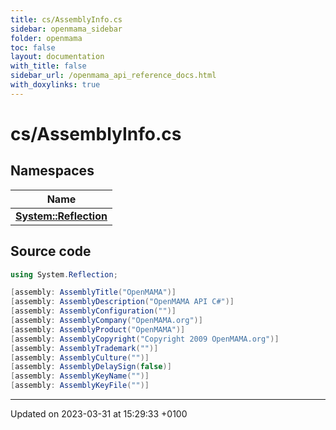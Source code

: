 ```yaml
---
title: cs/AssemblyInfo.cs
sidebar: openmama_sidebar
folder: openmama
toc: false
layout: documentation
with_title: false
sidebar_url: /openmama_api_reference_docs.html
with_doxylinks: true
---
```


# cs/AssemblyInfo.cs



## Namespaces

| Name           |
| -------------- |
| **[System::Reflection](namespaceSystem_1_1Reflection.html)**  |




## Source code

```csharp
using System.Reflection;

[assembly: AssemblyTitle("OpenMAMA")]
[assembly: AssemblyDescription("OpenMAMA API C#")]
[assembly: AssemblyConfiguration("")]
[assembly: AssemblyCompany("OpenMAMA.org")]
[assembly: AssemblyProduct("OpenMAMA")]
[assembly: AssemblyCopyright("Copyright 2009 OpenMAMA.org")]
[assembly: AssemblyTrademark("")]
[assembly: AssemblyCulture("")]
[assembly: AssemblyDelaySign(false)]
[assembly: AssemblyKeyName("")]
[assembly: AssemblyKeyFile("")]
```


-------------------------------

Updated on 2023-03-31 at 15:29:33 +0100
